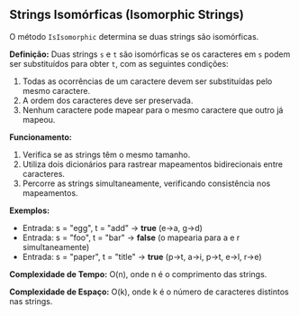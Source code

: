 ## Strings Isomórficas (Isomorphic Strings)

O método `IsIsomorphic` determina se duas strings são isomórficas.

**Definição:**
Duas strings `s` e `t` são isomórficas se os caracteres em `s` podem ser substituídos para obter `t`, com as seguintes condições:
1. Todas as ocorrências de um caractere devem ser substituídas pelo mesmo caractere.
2. A ordem dos caracteres deve ser preservada.
3. Nenhum caractere pode mapear para o mesmo caractere que outro já mapeou.

**Funcionamento:**
1. Verifica se as strings têm o mesmo tamanho.
2. Utiliza dois dicionários para rastrear mapeamentos bidirecionais entre caracteres.
3. Percorre as strings simultaneamente, verificando consistência nos mapeamentos.

**Exemplos:**
- Entrada: s = "egg", t = "add" → **true** (e→a, g→d)
- Entrada: s = "foo", t = "bar" → **false** (o mapearia para a e r simultaneamente)
- Entrada: s = "paper", t = "title" → **true** (p→t, a→i, p→t, e→l, r→e)

**Complexidade de Tempo:** O(n), onde n é o comprimento das strings.

**Complexidade de Espaço:** O(k), onde k é o número de caracteres distintos nas strings.
